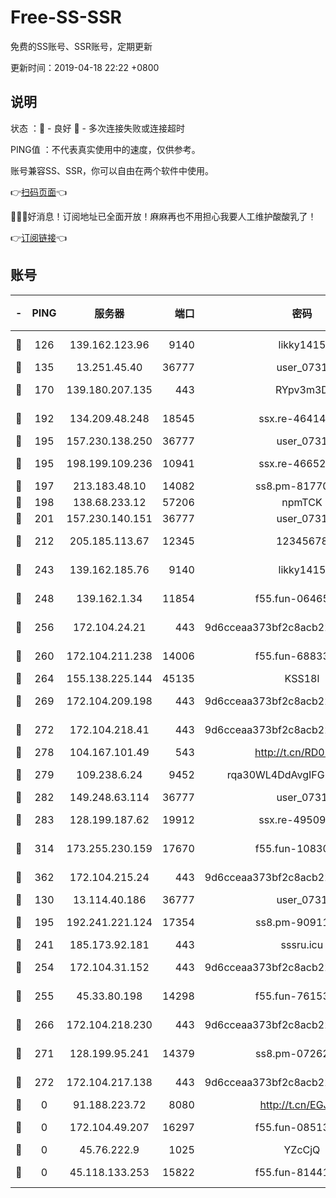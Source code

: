 # Free-SS-SSR

免费的SS账号、SSR账号，定期更新

更新时间：2019-04-18 22:22 +0800

## 说明

状态     ：🙂 - 良好 🙁 - 多次连接失败或连接超时

PING值   ：不代表真实使用中的速度，仅供参考。

账号兼容SS、SSR，你可以自由在两个软件中使用。

👉[扫码页面](https://liesauer.github.io/Free-SS-SSR/)👈

🎉🎉🎉好消息！订阅地址已全面开放！麻麻再也不用担心我要人工维护酸酸乳了！

👉[订阅链接](https://www.liesauer.net/yogurt/subscribe?ACCESS_TOKEN=DAYxR3mMaZAsaqUb)👈

## 账号

|-|PING|服务器|端口|密码|加密方式|区域|
|:----:|:----:|:-----:|-----:|:----:|:----:|:----:|
|🙂|126|139.162.123.96|9140|likky1415|aes-256-cfb|JP|
|🙂|135|13.251.45.40|36777|user_0731|chacha20|SG|
|🙂|170|139.180.207.135|443|RYpv3m3D|aes-256-cfb|JP|
|🙂|192|134.209.48.248|18545|ssx.re-46414976|aes-256-cfb|US|
|🙂|195|157.230.138.250|36777|user_0731|chacha20|US|
|🙂|195|198.199.109.236|10941|ssx.re-46652544|aes-256-cfb|US|
|🙂|197|213.183.48.10|14082|ss8.pm-81770176|rc4-md5|RU|
|🙂|198|138.68.233.12|57206|npmTCK|rc4-md5|US|
|🙂|201|157.230.140.151|36777|user_0731|chacha20|US|
|🙂|212|205.185.113.67|12345|12345678|aes-256-cfb|US|
|🙂|243|139.162.185.76|9140|likky1415|aes-256-cfb|DE|
|🙂|248|139.162.1.34|11854|f55.fun-06465313|aes-256-cfb|SG|
|🙂|256|172.104.24.21|443|9d6cceaa373bf2c8acb22e60b6a58be6|aes-256-cfb|US|
|🙂|260|172.104.211.238|14006|f55.fun-68833628|aes-256-cfb|US|
|🙂|264|155.138.225.144|45135|KSS18l|rc4-md5|US|
|🙂|269|172.104.209.198|443|9d6cceaa373bf2c8acb22e60b6a58be6|aes-256-cfb|US|
|🙂|272|172.104.218.41|443|9d6cceaa373bf2c8acb22e60b6a58be6|aes-256-cfb|US|
|🙂|278|104.167.101.49|543|http://t.cn/RD0D7sx|rc4-md5|CA|
|🙂|279|109.238.6.24|9452|rqa30WL4DdAvgIFG6Fs3znzTa|aes-256-cfb|FR|
|🙂|282|149.248.63.114|36777|user_0731|chacha20|CA|
|🙂|283|128.199.187.62|19912|ssx.re-49509781|aes-256-cfb|SG|
|🙂|314|173.255.230.159|17670|f55.fun-10830898|aes-256-cfb|US|
|🙂|362|172.104.215.24|443|9d6cceaa373bf2c8acb22e60b6a58be6|aes-256-cfb|US|
|🙂|130|13.114.40.186|36777|user_0731|chacha20|JP|
|🙂|195|192.241.221.124|17354|ss8.pm-90911849|aes-256-cfb|US|
|🙂|241|185.173.92.181|443|sssru.icu|rc4-md5|RU|
|🙂|254|172.104.31.152|443|9d6cceaa373bf2c8acb22e60b6a58be6|aes-256-cfb|US|
|🙂|255|45.33.80.198|14298|f55.fun-76153694|aes-256-cfb|US|
|🙂|266|172.104.218.230|443|9d6cceaa373bf2c8acb22e60b6a58be6|aes-256-cfb|US|
|🙂|271|128.199.95.241|14379|ss8.pm-07262582|aes-256-cfb|SG|
|🙂|272|172.104.217.138|443|9d6cceaa373bf2c8acb22e60b6a58be6|aes-256-cfb|US|
|🙁|0|91.188.223.72|8080|http://t.cn/EGJIyrl|rc4-md5|RU|
|🙁|0|172.104.49.207|16297|f55.fun-08513752|aes-256-cfb|SG|
|🙁|0|45.76.222.9|1025|YZcCjQ|rc4-md5|JP|
|🙁|0|45.118.133.253|15822|f55.fun-81441070|aes-256-cfb|SG|
